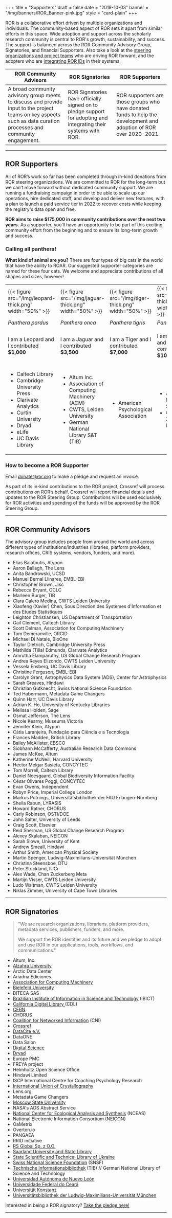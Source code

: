 +++
title = "Supporters"
draft = false
date = "2019-10-03"
banner = "/img/banners/ROR_Banner-pink.jpg"
style = "card-plain"
+++

ROR is a collaborative effort driven by multiple organizations and individuals. The community-based aspect of ROR sets it apart from similar efforts in this space. Wide adoption and support across the scholarly research community is central to ROR's growth, sustainability, and success. The support is balanced across the ROR Community Advisory Group, Signatories, and financial Supporters. Also take a look at the [steering organizations and project teams](/about) who are driving ROR forward, and the adopters who are [integrating ROR IDs](/integrations) in their systems.

|ROR Community Advisors	|ROR Signatories	|ROR Supporters	|
|---	|---	|--- |
|A broad community advisory group meets to discuss and provide input to the project teams on key aspects such as data curation processes and community engagement. |ROR Signatories have officially signed on to pledge support for adopting and integrating their systems with ROR. 	|ROR supporters are those groups who have donated funds to help the development and adoption of ROR over 2020-2021.	|

---

## ROR Supporters

All of ROR’s work so far has been completed through in-kind donations from ROR steering organizations. We are committed to ROR for the long-term but we can’t move forward without dedicated community support. We are running a fundraising campaign in order to be able to scale up our operations, hire dedicated staff, and develop and deliver new features, with a plan to launch a paid service tier in 2022 to recover costs while keeping the registry's data open and free.

**ROR aims to raise $175,000 in community contributions over the next two years.** As a supporter, you’ll have an opportunity to be part of this exciting community effort from the beginning and to ensure its long-term growth and success.

### Calling all panthera!

**What kind of animal are you?**
There are four types of big cats in the world that have the ability to ROAR. Our suggested supporter categories are named for these four cats. We welcome and appreciate contributions of all shapes and sizes, however!

<table id="donations-table">
	<tbody>
		<tr>
			<td>{{< figure src="/img/leopard-thick.png" width="50%" >}}</td>
			<td>{{< figure src="/img/jaguar-thick.png" width="50%" >}}</td>
			<td>{{< figure src="/img/tiger-thick.png" width="50%" >}}</td>
			<td>{{< figure src="/img/lion-thick.png" width="50%" >}}</td>
		</tr>
		<tr>
			<td><em>Panthera pardus</em></td>
			<td><em>Panthera onca</em></td>
			<td><em>Panthera tigris</em></td>
			<td><em>Panthera leo</em></td>
		</tr>
		<tr>
			<td><p>I am a Leopard and I contributed <strong>$1,000</strong></p></td>
			<td><p>I am a Jaguar and I contributed <strong>$3,500</strong></p></td>
			<td><p>I am a Tiger and I contributed <strong>$7,000</strong></p></td>
			<td><p>I am a Lioness and I contributed <strong>$10,000</strong></p></td>
		</tr>
		<tr>
			<td>
				<ul>
					<li>Caltech Library</li>
					<li>Cambridge University Press</li>
					<li>Clarivate Analytics</>
					<li>Curtin University</li>
					<li>Dryad</li>
					<li>eLife</li>
          <li>UC Davis Library</li>
				</ul>
			</td>
			<td>
				<ul>
					<li>Altum Inc.</li>
					<li>Association of Computing Machinery (ACM)</li>
					<li>CWTS, Leiden University</li>
<li>German National Library S&T (TIB)</li>
				</ul>
			</td>
			<td>
				<ul>
					<li>American Psychological Association</li>
				</ul>
			</td>
			<td>
				<ul>
					<li>American Physical Society</li>
          <li>Chan Zuckerberg Initiative</li>
				</ul>
			</td>
		</tr>
	</tbody>
</table>


### How to become a ROR Supporter

Email <donate@ror.org> to make a pledge and request an invoice.

As part of its in-kind contributions to the ROR project, Crossref will process contributions on ROR’s behalf. Crossref will report financial details and updates to the ROR Steering Group. Contributions will be used exclusively for ROR activities and spending of the funds will be approved by the ROR Steering Group.

---

## ROR Community Advisors
The advisory group includes people from around the world and across different types of institutions/industries (libraries, platform providers, research offices, CRIS systems, vendors, funders, and more).  

-   Elias Balafoutis, Atypon
-   Aaron Ballagh, The Lens    
-   Anita Bandrowski, UCSD    
-   Manuel Bernal Llinares, EMBL-EBI
-   Christopher Brown, Jisc    
-   Rebecca Bryant,	OCLC    
-   Marleen Burger,	TIB    
-   Clara Calero Medina, CWTS Leiden University
-   Xiaofeng (Xavier) Chen,	Sous Direction des Systèmes d'Information et des Etudes Statistiques    
-   Leighton Christiansen, US Department of Transportation    
-   Gail Clement,	Caltech Library    
-   Scott Delman,	Association for Computing Machinery  
-   Tom Demeranville, ORCID  
-   Michael Di Natale, BioOne   
-   Taylor Dietrich, Cambridge University Press
-   Mathilda (Tilla) Edmunds,	Clarivate Analytics   
-   Amrutha Elamparuthy, US Global Change Research Program
-   Andrea Reyes Elizondo, CWTS Leiden University
-   Vessela Ensberg, UC Davis Library
-   Christine Ferguson, EMBL-EBI
-   Carolyn Grant, Astrophysics Data System (ADS), Center for Astrophysics
-   Sarah Greaves, Hindawi    
-   Christian Gutknecht, Swiss National Science Foundation    
-   Ted Habermann, Metadata Game Changers
-   Quinn Hart, UC Davis Library
-   Adrian K. Ho, University of Kentucky Libraries
-   Melissa Holden,	Sage      
-   Osmat Jefferson, The Lens    
-   Nicole Kearny, Museums Victoria    
-   Jennifer Klein,	Atypon    
-   Cátia Laranjeira,	Fundação para Ciência e a Tecnologia  
-   Frances Madden, British Library
-   Bailey McAllister, EBSCO  
-   Siobhann McCafferty, Australian Research Data Commons    
-   James McKee, Altum    
-   Katherine McNeill, Harvard University
-   Hector Melgar Sasieta, CONCYTEC
-   Tom Morrell, Caltech Library
-   Daniel Noesgaard,	Global Biodiversity Information Facility
-   César Olivares Poggi, CONCYTEC    
-   Evan Owens,	Independent    
-   Robyn Price,	Imperial College London    
-   Markus Putnings,	Universitätsbibliothek der FAU Erlangen-Nürnberg   
-   Sheila Rabun, LYRASIS
-   Howard Ratner, CHORUS    
-   Carly Robinson, OSTI/DOE    
-   John Salter, University of Leeds    
-   Craig Scott, Elsevier    
-   Reid Sherman, US Global Change Research Program
-   Alexey Skalaban, NEICON    
-   Sarah  Slowe,	University of Kent    
-   Andrew Smeall, Hindawi    
-   Arthur Smith,	American Physical Society    
-   Martin Spenger,	Ludwig-Maximilians-Universität München
-   Christina Steensboe, DTU    
-   Peter Strickland,	IUCr
-   Alex Wade, Chan Zuckerberg Meta
-   Martijn Visser, CWTS Leiden University  
-   Ludo Waltman, CWTS Leiden University
-   Niklas Zimmer, University of Cape Town Libraries    

---

## ROR Signatories

> "We are research organizations, librarians, platform providers, metadata services, publishers, funders, and more.
>
> We support the ROR identifier and its future and we pledge to adopt and use ROR in our applications, tools, workflows, and communications."


-   Altum, Inc.
-   [Alzahra University](https://ror.org/013cdqc34)
-   Arctic Data Center
-   Ariadna Ediciones
-   [Association for Computing Machinery](https://ror.org/03wsadn68) 
-   [Bielefeld University](https://ror.org/02hpadn98)
-   BITECA SAS
-   [Brazilian Institute of Information in Science and Technology](https://ror.org/006c42y96) (IBICT)
-   [California Digital Library ](https://ror.org/03yrm5c26)(CDL)
-   [CERN](https://ror.org/01ggx4157)
-   CHORUS
-   [Coalition for Networked Information](https://ror.org/043fjtb89) (CNI)
-   [Crossref](https://ror.org/02twcfp32)
-   [DataCite e.V.](https://ror.org/04wxnsj81)
-   DataONE
-   Data Salon
-   [Digital Science](https://ror.org/02ktfc112)
-   [Dryad](https://ror.org/00x6h5n95)
-   Europe PMC
-   FREYA project 
-   Helmholtz Open Science Office
-   Hindawi Limited
-   ISCP International Centre for Coaching Psychology Research
-   [International Union of Crystallography](https://ror.org/00vdend65)
-   Lens.org
-   Metadata Game Changers
-   [Moscow State University](https://ror.org/010pmpe69)
-   NASA's ADS Abstract Service
-   [National Center for Ecological Analysis and Synthesis](https://ror.org/0146z4r19) (NCEAS)
-   National Electronic Information Consortium (NEICON)
-   OaMetrix
-   Overton.io
-   PANGAEA
-   RRID initiative
-   [RS Global Sp. z O.O.](https://ror.org/00m73vh91)
-   [Saarland University and State Library](https://ror.org/01jdpyv68)
-   [State Scientific and Technical Library of Ukraine](https://ror.org/019tz0c71)
-   [Swiss National Science Foundation](https://ror.org/00yjd3n13) (SNSF)
-   [Technische Informationsbibliothek](https://ror.org/04aj4c181) (TIB) // German National Library of Science and Technology
-   [Universidad Autónoma de Nuevo León](https://ror.org/01fh86n78)
-   [Universidade Federal do Ceará](https://ror.org/03srtnf24)
-   [Universität Konstanz](https://ror.org/0546hnb39)
-   [Universitätsbibliothek der Ludwig-Maximilians-Universität München](https://ror.org/05591te55)

Interested in being a ROR signatory? [Take the pledge here!](https://tinyurl.com/ror-supporters)

---
